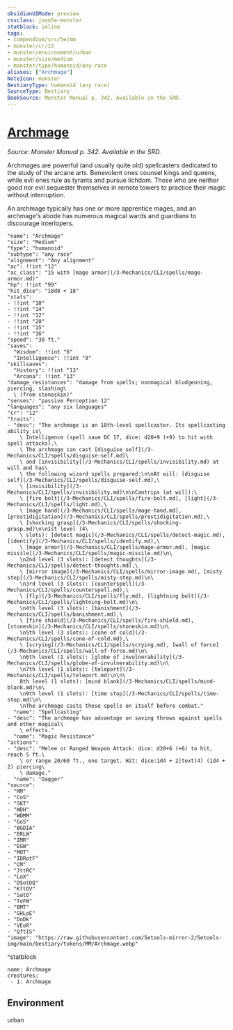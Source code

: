 ```yaml
---
obsidianUIMode: preview
cssclass: json5e-monster
statblock: inline
tags:
- compendium/src/5e/mm
- monster/cr/12
- monster/environment/urban
- monster/size/medium
- monster/type/humanoid/any-race
aliases: ["Archmage"]
NoteIcon: monster
BestiaryType: humanoid (any race)
SourceType: Bestiary
BookSource: Monster Manual p. 342. Available in the SRD.
---
```

# [Archmage](3-Mechanics\CLI\bestiary\humanoid/archmage.md)
*Source: Monster Manual p. 342. Available in the SRD.*  

Archmages are powerful (and usually quite old) spellcasters dedicated to the study of the arcane arts. Benevolent ones counsel kings and queens, while evil ones rule as tyrants and pursue lichdom. Those who are neither good nor evil sequester themselves in remote towers to practice their magic without interruption.

An archmage typically has one or more apprentice mages, and an archmage's abode has numerous magical wards and guardians to discourage interlopers.

```statblock
"name": "Archmage"
"size": "Medium"
"type": "humanoid"
"subtype": "any race"
"alignment": "Any alignment"
"ac": !!int "12"
"ac_class": "15 with [mage armor](/3-Mechanics/CLI/spells/mage-armor.md)"
"hp": !!int "99"
"hit_dice": "18d8 + 18"
"stats":
- !!int "10"
- !!int "14"
- !!int "12"
- !!int "20"
- !!int "15"
- !!int "16"
"speed": "30 ft."
"saves":
  "Wisdom": !!int "6"
  "Intelligence": !!int "9"
"skillsaves":
  "History": !!int "13"
  "Arcana": !!int "13"
"damage_resistances": "damage from spells; nonmagical bludgeoning, piercing, slashing\
  \ (from stoneskin)"
"senses": "passive Perception 12"
"languages": "any six languages"
"cr": "12"
"traits":
- "desc": "The archmage is an 18th-level spellcaster. Its spellcasting ability is\
    \ Intelligence (spell save DC 17, dice: d20+9 (+9) to hit with spell attacks).\
    \ The archmage can cast [disguise self](/3-Mechanics/CLI/spells/disguise-self.md)\
    \ and [invisibility](/3-Mechanics/CLI/spells/invisibility.md) at will and has\
    \ the following wizard spells prepared:\n\nAt will: [disguise self](/3-Mechanics/CLI/spells/disguise-self.md),\
    \ [invisibility](/3-Mechanics/CLI/spells/invisibility.md)\n\nCantrips (at will):\
    \ [fire bolt](/3-Mechanics/CLI/spells/fire-bolt.md), [light](/3-Mechanics/CLI/spells/light.md),\
    \ [mage hand](/3-Mechanics/CLI/spells/mage-hand.md), [prestidigitation](/3-Mechanics/CLI/spells/prestidigitation.md),\
    \ [shocking grasp](/3-Mechanics/CLI/spells/shocking-grasp.md)\n\n1st level (4\
    \ slots): [detect magic](/3-Mechanics/CLI/spells/detect-magic.md), [identify](/3-Mechanics/CLI/spells/identify.md),\
    \ [mage armor](/3-Mechanics/CLI/spells/mage-armor.md), [magic missile](/3-Mechanics/CLI/spells/magic-missile.md)\n\
    \n2nd level (3 slots): [detect thoughts](/3-Mechanics/CLI/spells/detect-thoughts.md),\
    \ [mirror image](/3-Mechanics/CLI/spells/mirror-image.md), [misty step](/3-Mechanics/CLI/spells/misty-step.md)\n\
    \n3rd level (3 slots): [counterspell](/3-Mechanics/CLI/spells/counterspell.md),\
    \ [fly](/3-Mechanics/CLI/spells/fly.md), [lightning bolt](/3-Mechanics/CLI/spells/lightning-bolt.md)\n\
    \n4th level (3 slots): [banishment](/3-Mechanics/CLI/spells/banishment.md),\
    \ [fire shield](/3-Mechanics/CLI/spells/fire-shield.md), [stoneskin](/3-Mechanics/CLI/spells/stoneskin.md)\n\
    \n5th level (3 slots): [cone of cold](/3-Mechanics/CLI/spells/cone-of-cold.md),\
    \ [scrying](/3-Mechanics/CLI/spells/scrying.md), [wall of force](/3-Mechanics/CLI/spells/wall-of-force.md)\n\
    \n6th level (1 slots): [globe of invulnerability](/3-Mechanics/CLI/spells/globe-of-invulnerability.md)\n\
    \n7th level (1 slots): [teleport](/3-Mechanics/CLI/spells/teleport.md)\n\n\
    8th level (1 slots): [mind blank](/3-Mechanics/CLI/spells/mind-blank.md)\n\
    \n9th level (1 slots): [time stop](/3-Mechanics/CLI/spells/time-stop.md)\n\
    \nThe archmage casts these spells on itself before combat."
  "name": "Spellcasting"
- "desc": "The archmage has advantage on saving throws against spells and other magical\
    \ effects."
  "name": "Magic Resistance"
"actions":
- "desc": "Melee or Ranged Weapon Attack: dice: d20+6 (+6) to hit, reach 5 ft.\
    \ or range 20/60 ft., one target. Hit: dice:1d4 + 2|text(4) (1d4 + 2) piercing\
    \ damage."
  "name": "Dagger"
"source":
- "MM"
- "CoS"
- "SKT"
- "WDH"
- "WDMM"
- "GoS"
- "BGDIA"
- "ERLW"
- "IMR"
- "EGW"
- "MOT"
- "IDRotF"
- "CM"
- "JttRC"
- "LoX"
- "DSotDQ"
- "KftGV"
- "SatO"
- "ToFW"
- "BMT"
- "GHLoE"
- "DoDk"
- "VEoR"
- "QftIS"
"image": "https://raw.githubusercontent.com/5etools-mirror-2/5etools-img/main/bestiary/tokens/MM/Archmage.webp"
```
^statblock

```encounter-table
name: Archmage
creatures:
 - 1: Archmage
```

## Environment

urban